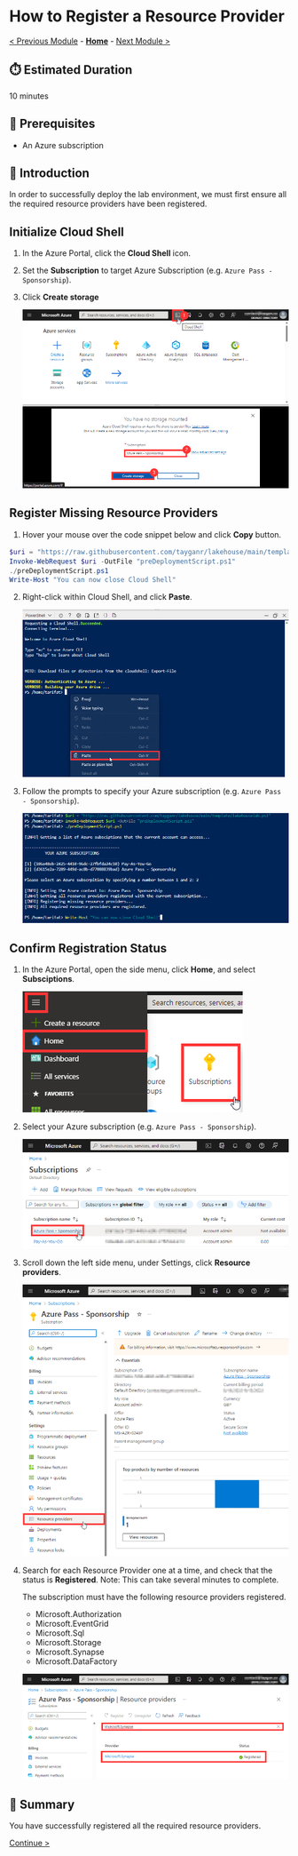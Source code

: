 # How to Register a Resource Provider

[< Previous Module](./azurepass.md) - **[Home](./README.md)** - [Next Module >](./modules/module00.md)

## :stopwatch: Estimated Duration

10 minutes

## :thinking: Prerequisites

* An Azure subscription

## :loudspeaker: Introduction

In order to successfully deploy the lab environment, we must first ensure all the required resource providers have been registered.

## Initialize Cloud Shell

1. In the Azure Portal, click the **Cloud Shell** icon.
1. Set the **Subscription** to target Azure Subscription (e.g. `Azure Pass - Sponsorship`).
1. Click **Create storage**

    ![ALT](./images/providers/001.png)

## Register Missing Resource Providers

1. Hover your mouse over the code snippet below and click **Copy** button.

```powershell
$uri = "https://raw.githubusercontent.com/tayganr/lakehouse/main/template/lakehouselab.ps1"
Invoke-WebRequest $uri -OutFile "preDeploymentScript.ps1"
./preDeploymentScript.ps1
Write-Host "You can now close Cloud Shell"
```

2. Right-click within Cloud Shell, and click **Paste**.

    ![ALT](./images/providers/002.png)

3. Follow the prompts to specify your Azure subscription (e.g. `Azure Pass - Sponsorship`).

    ![ALT](./images/providers/003.png)

## Confirm Registration Status

1. In the Azure Portal, open the side menu, click **Home**, and select **Subsciptions**.

    ![ALT](./images/providers/004.png)

2. Select your Azure subscription (e.g. `Azure Pass - Sponsorship`).

    ![ALT](./images/providers/005.png)

3. Scroll down the left side menu, under Settings, click **Resource providers**.

    ![ALT](./images/providers/006.png)

4. Search for each Resource Provider one at a time, and check that the status is **Registered**. Note: This can take several minutes to complete.

    The subscription must have the following resource providers registered.

    - Microsoft.Authorization
    - Microsoft.EventGrid
    - Microsoft.Sql
    - Microsoft.Storage
    - Microsoft.Synapse
    - Microsoft.DataFactory

    ![ALT](./images/providers/007.png)

## :tada: Summary

You have successfully registered all the required resource providers.

[Continue >](./modules/module00.md)
